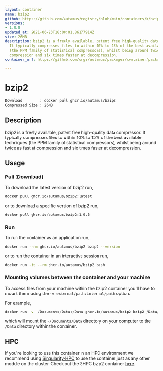 ```yaml
---
layout: container
name: bzip2
github: https://github.com/autamus/registry/blob/main/containers/b/bzip2/spack.yaml
versions:
- 1.0.8
updated_at: 2021-06-23T18:00:01.86177914Z
size: 26MB
description: bzip2 is a freely available, patent free high-quality data compressor.
  It typically compresses files to within 10% to 15% of the best available techniques
  (the PPM family of statistical compressors), whilst being around twice as fast at
  compression and six times faster at decompression.
container_url: https://github.com/orgs/autamus/packages/container/package/bzip2

---
```

# bzip2
```bash 
Download        : docker pull ghcr.io/autamus/bzip2
Compressed Size : 26MB
```

## Description
bzip2 is a freely available, patent free high-quality data compressor. It typically compresses files to within 10% to 15% of the best available techniques (the PPM family of statistical compressors), whilst being around twice as fast at compression and six times faster at decompression.

## Usage
### Pull (Download)
To download the latest version of bzip2 run,

```bash
docker pull ghcr.io/autamus/bzip2:latest
```

or to download a specific version of bzip2 run,

```bash
docker pull ghcr.io/autamus/bzip2:1.0.8
```
### Run
To run the container as an application run,
```bash
docker run --rm ghcr.io/autamus/bzip2 bzip2 --version
```

or to run the container in an interactive session run,
```bash
docker run -it --rm ghcr.io/autamus/bzip2 bash
```

### Mounting volumes between the container and your machine
To access files from your machine within the bzip2 container you'll have to mount them using the `-v external/path:internal/path` option.

For example,
```bash
docker run -v ~/Documents/Data:/Data ghcr.io/autamus/bzip2 bzip2 /Data/myData.csv
```
which will mount the `~/Documents/Data` directory on your computer to the `/Data` directory within the container.

## HPC
If you're looking to use this container in an HPC environment we recommend using [Singularity-HPC](https://singularity-hpc.readthedocs.io) to use the container just as any other module on the cluster. Check out the SHPC bzip2 container [here](https://singularityhub.github.io/singularity-hpc/r/ghcr.io-autamus-bzip2/).